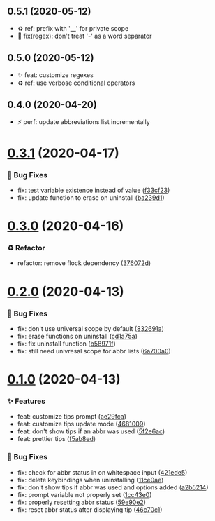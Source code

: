 ## 0.5.1 (2020-05-12)
- ♻️ ref: prefix with '__' for private scope
- 🐛 fix(regex): don't treat '-' as a word separator

## 0.5.0 (2020-05-12)
- ✨ feat: customize regexes
- ♻️ ref: use verbose conditional operators

## 0.4.0 (2020-04-20)
- ⚡ perf: update abbreviations list incrementally

# [0.3.1](https://github.com/Gazorby/abbr-tips/compare/v0.3.0...v0.3.1) (2020-04-17)

### 🐛 Bug Fixes

* fix: test variable existence instead of value ([f33cf23](https://github.com/Gazorby/abbr-tips/commit/f33cf23))
* fix: update function to erase on uninstall ([ba239d1](https://github.com/Gazorby/abbr-tips/commit/ba239d1))

# [0.3.0](https://github.com/Gazorby/abbr-tips/compare/v0.2.0...v0.3.0) (2020-04-16)

### ♻️ Refactor

* refactor: remove flock dependency ([376072d](https://github.com/Gazorby/abbr-tips/commit/376072d))

# [0.2.0](https://github.com/Gazorby/abbr-tips/compare/v0.1.0...v0.2.0) (2020-04-13)

### 🐛 Bug Fixes

* fix: don't use universal scope by default ([832691a](https://github.com/Gazorby/abbr-tips/commit/832691a))
* fix: erase functions on uninstall ([cd1a75a](https://github.com/Gazorby/abbr-tips/commit/cd1a75a))
* fix: fix uninstall function ([b58971f](https://github.com/Gazorby/abbr-tips/commit/b58971f))
* fix: still need univresal scope for abbr lists ([6a700a0](https://github.com/Gazorby/abbr-tips/commit/6a700a0))

# [0.1.0](https://github.com/Gazorby/abbr-tips/compare/f5ab8ed...v0.1.0) (2020-04-13)

### ✨ Features

* feat: customize tips prompt ([ae29fca](https://github.com/Gazorby/abbr-tips/commit/ae29fca))
* feat: customize tips update mode ([4681009](https://github.com/Gazorby/abbr-tips/commit/4681009))
* feat: don't show tips if an abbr was used ([5f2e6ac](https://github.com/Gazorby/abbr-tips/commit/5f2e6ac))
* feat: prettier tips ([f5ab8ed](https://github.com/Gazorby/abbr-tips/commit/f5ab8ed))

### 🐛 Bug Fixes

* fix: check for abbr status in on whitespace input ([421ede5](https://github.com/Gazorby/abbr-tips/commit/421ede5))
* fix: delete keybindings when uninstalling ([11ce0ae](https://github.com/Gazorby/abbr-tips/commit/11ce0ae))
* fix: don't show tips if abbr was used and options added ([a2b5214](https://github.com/Gazorby/abbr-tips/commit/a2b5214))
* fix: prompt variable not properly set ([1cc43e0](https://github.com/Gazorby/abbr-tips/commit/1cc43e0))
* fix: properly resetting abbr status ([59e90e2](https://github.com/Gazorby/abbr-tips/commit/59e90e2))
* fix: reset abbr status after displaying tip ([46c70c1](https://github.com/Gazorby/abbr-tips/commit/46c70c1))
